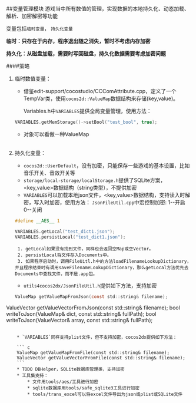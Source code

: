 ##变量管理模块
游戏当中所有数值的管理，实现数据的本地持久化、动态加载、解析、加密解密等功能

变量包括`临时变量`， `持久化变量`

**临时：只存在于内存，程序退出随之消失，暂时不考虑内存加密**

**持久化：从磁盘加载，需要时写回磁盘，持久化数据需要考虑加密问题**

####策略

1. 临时数值变量：
   * 借鉴edit-support/cocostudio/CCComAttribute.cpp，定义了一个TempVar类，使用```cocos2d::ValueMap```数据结构来存储(key,value)。
   
   		Variables.h中`VARIABLES`提供全局变量管理，使用方法：
   
   	``` c
   	VARIABLES.getMemStorage()->setBool("test_bool", true);
   	```
   * 对象可以看做一种ValueMap
  	
  	<br>

2. 持久化变量：
	* ```cocos2d::UserDefault```，没有加密，只能保存一些游戏的基本设置，比如音乐开关、音效开关等
	* ```storage/local-storage/localStorage.h```提供了SQLite方案，<key,value>数据结构（string类型），不提供加密
	* `VARIABLES`可以加载本地json文件，<key,value>数据结构，支持读入时解密，写入时加密，使用方法：
	`JsonFileUtil.cpp`中宏控制加密: 1--开启 0--关闭
	
	``` c
	#define __AES__ 1
	```
	
	``` c
	VARIABLES.getLocal("test_dict1.json");
	VARIABLES.persistLocal("test_dict1.json");
	```
	
		1. getLocal如果没有找到文件，同样也会返回空Map或空Vector。
		2. persistLocal将文件存入Documents中。
		3. 如果程序启动时，调用FileUitl.h中的方法loadFilenameLookupDictionary，并且程序结束时有调用saveFilenameLookupDictionary，那么getLocal方法优先去Documents中查找文件，而不是.app包。
	* `utils4cocos2dx/JsonFileUtil.h`提供如下方法，支持加密
	
	``` c
	ValueMap getValueMapFromJson(const std::string& filename);
ValueVector getValueVectorFromJson(const std::string& filename);
bool writeToJson(ValueMap& dict, const std::string& fullPath);
bool writeToJson(ValueVector& array, const std::string& fullPath);
```
	
	* `VARIABLES`同样支持plist文件，但不支持加密，cocos2dx提供如下方法：
	
	``` c
	ValueMap getValueMapFromFile(const std::string& filename);
	ValueVector getValueVectorFromFile(const std::string& filename);
	```
	* TODO DBHelper，SQLite数据库管理类，支持加密
	* 工具集支持：
		* 文件用tools/aes/工具进行加密
		* sqlite数据库用tools/safe_sqlite3工具进行加密
		* tools/trans_excel可以将excel文件导出为json或plist或SQLite文件
